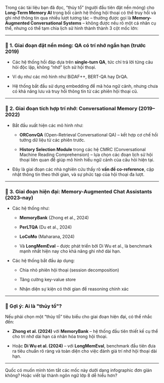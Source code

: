
Trong các tài liệu bạn đã đọc, “thủy tổ” (người đầu tiên đặt nền móng) cho **Long-Term Memory AI** trong bối cảnh hệ thống hội thoại có thể truy hồi và ghi nhớ thông tin qua nhiều lượt tương tác – thường được gọi là **Memory-Augmented Conversational Systems** – không được nêu rõ một cá nhân cụ thể, nhưng có thể tạm chia lịch sử hình thành thành 3 cột mốc lớn:

---

### 🧠 **1. Giai đoạn đặt nền móng: QA có trí nhớ ngắn hạn (trước 2019)**

- Các hệ thống hồi đáp dựa trên **single-turn QA**, tức chỉ trả lời từng câu hỏi độc lập, không “nhớ” lịch sử hội thoại.
    
- Ví dụ như các mô hình như BiDAF++, BERT-QA hay DrQA.
    
- Hệ thống bắt đầu sử dụng embedding để mã hóa ngữ cảnh, nhưng chưa có khả năng lưu và truy hồi thông tin từ các phiên hội thoại cũ.
    

---

### 🧠 **2. Giai đoạn tích hợp trí nhớ: Conversational Memory (2019–2022)**

- Bắt đầu xuất hiện các mô hình như:
    
    - **ORConvQA** (Open-Retrieval Conversational QA) – kết hợp cơ chế hồi tưởng dữ liệu từ các phiên trước.
        
    - **History Selection Module** trong các hệ CMRC (Conversational Machine Reading Comprehension) – lựa chọn các đoạn lịch sử hội thoại liên quan để giúp mô hình hiểu ngữ cảnh của câu hỏi hiện tại.
        
- Đây là giai đoạn các nhà nghiên cứu thấy rõ **vấn đề co-reference**, cập nhật thông tin theo thời gian, và sự phức tạp của hội thoại đa lượt.
    

---

### 🧠 **3. Giai đoạn hiện đại: Memory-Augmented Chat Assistants (2023–nay)**

- Các hệ thống như:
    
    - **MemoryBank** (Zhong et al., 2024)
        
    - **PerLTQA** (Du et al., 2024)
        
    - **LoCoMo** (Maharana, 2024)
        
    - Và **LongMemEval** – được phát triển bởi Di Wu et al., là benchmark mạnh nhất hiện nay cho khả năng ghi nhớ dài hạn.
        
- Các hệ thống bắt đầu áp dụng:
    
    - Chia nhỏ phiên hội thoại (session decomposition)
        
    - Tăng cường key-value store
        
    - Nhận diện sự kiện có thời gian để reasoning chính xác
        

---

### 📌 Gợi ý: Ai là "thủy tổ"?

Nếu phải chọn một “thủy tổ” tiêu biểu cho giai đoạn hiện đại, có thể nhắc đến:

- **Zhong et al. (2024)** với **MemoryBank** – hệ thống đầu tiên thiết kế cụ thể cho trí nhớ dài hạn cá nhân hóa trong hội thoại.
    
- Hoặc **Di Wu et al. (2024)** – với **LongMemEval**, benchmark đầu tiên đưa ra tiêu chuẩn rõ ràng và toàn diện cho việc đánh giá trí nhớ hội thoại dài hạn.
    

---

Quốc có muốn mình tóm tắt các mốc này dưới dạng infographic đơn giản không? Hoặc viết lại thành ngôn ngữ lớp 8 dễ hiểu hơn?